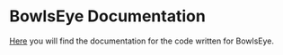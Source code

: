 # BowlsEye Documentation

[Here](https://rv456.github.io/BowlsEye/) you will find the documentation for the code written for BowlsEye.
